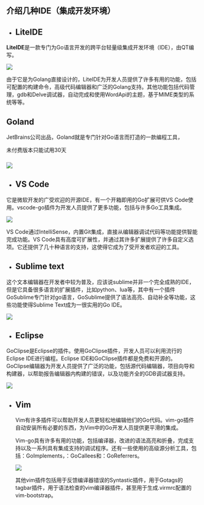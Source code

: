 ## 介绍几种IDE（集成开发环境）

* ## LiteIDE

**LiteIDE**是一款专门为Go语言开发的跨平台轻量级集成开发环境（IDE），由QT编写。

![](/assets/b5ace4f69028404995b7a17d0e0e831d.jpeg)

由于它是为Golang直接设计的，LiteIDE为开发人员提供了许多有用的功能，包括可配置的构建命令，高级代码编辑器和广泛的Golang支持。其他功能包括代码管理，gdb和Delve调试器，自动完成和使用WordApi的主题，基于MIME类型的系统等等。

## Goland

JetBrains公司出品，Goland就是专门针对Go语言而打造的一款编程工具，

未付费版本只能试用30天

### ![](/assets/004ee08b.jpg)

* ## VS Code

它是微软开发的广受欢迎的开源IDE，有一个开箱即用的Go扩展可供VS Code使用。vscode-go插件为开发人员提供了更多功能，包括与许多Go工具集成。

![](http://5b0988e595225.cdn.sohucs.com/images/20180706/bfb4455f22e04ede9ebc4042d1184850.jpeg)

VS Code通过IntelliSense，内置Git集成，直接从编辑器调试代码等功能提供智能完成功能。VS Code具有高度可扩展性，并通过其许多扩展提供了许多自定义选项。它还提供了几十种语言的支持，这使得它成为了受开发者欢迎的工具。

* ## **Sublime text**

这个文本编辑器在开发者中较为普及，应该说sublime并非一个完全成熟的IDE，但是它具备很多语言的扩展插件，比如python、lua等，其中有一个插件GoSublime专门针对go语言，GoSublime提供了语法高亮、自动补全等功能，这些功能使得Sublime Text成为一很实用的Go IDE。

![](https://geekmonkey.org/content/images/2017/01/sublime-golang.png)

## 

* ## Eclipse

GoClipse是Eclipse的插件。使用GoClipse插件，开发人员可以利用流行的Eclipse IDE进行编程。Eclipse IDE和GoClipse插件都是免费和开源的。GoClipse编辑器为开发人员提供了广泛的功能，包括源代码编辑器，项目向导和构建器，以帮助报告编辑器内构建的错误，以及功能齐全的GDB调试器支持。

![](http://5b0988e595225.cdn.sohucs.com/images/20180706/035bc2d15d6d44b8bd512a7c73981b6e.jpeg)

* ## Vim

  Vim有许多插件可以帮助开发人员更轻松地编辑他们的Go代码。vim-go插件自动安装所有必要的东西，为Vim中的Go开发人员提供更平滑的集成。

  Vim-go具有许多有用的功能，包括编译器，改进的语法高亮和折叠，完成支持以及一系列具有集成支持的调试程序。还有一些使用的高级源分析工具，包括：GoImplements，：GoCallees和：GoReferrers。

  ![](http://5b0988e595225.cdn.sohucs.com/images/20180706/37acd69e32b24f6db5d31c26278ebd9b.jpeg)

  其他vim插件包括用于反馈编译器错误的Syntastic插件，用于Gotags的tagbar插件，用于语法检查的vim编译器插件，甚至用于生成.virmrc配置的vim-bootstrap。




